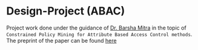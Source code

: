 # Design-Project (ABAC)
Project work done under the guidance of [Dr. Barsha Mitra](https://universe.bits-pilani.ac.in/hyderabad/barshamitra/Profile) in the topic of `Constrained Policy Mining for Attribute Based Access Control methods`. The preprint of the paper can be found [here](https://arxiv.org/abs/2111.07060) 
